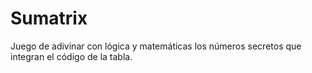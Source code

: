 # Sumatrix
Juego de adivinar con lógica y matemáticas los números secretos que integran el código de la tabla.

